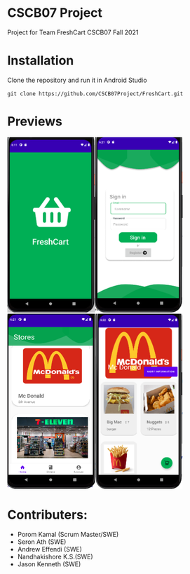 # CSCB07 Project

Project for Team FreshCart CSCB07 Fall 2021

# Installation
Clone the repository and run it in Android Studio
```
git clone https://github.com/CSCB07Project/FreshCart.git
```

# Previews
<img src="https://github.com/CSCB07Project/FreshCart/blob/main/startPage.png" alt="alt text" width="200" height="400"><img src="https://github.com/CSCB07Project/FreshCart/blob/main/loginpage.png" alt="alt text" width="200" height="400"><img src="https://github.com/CSCB07Project/FreshCart/blob/main/userdashboard.png" alt="alt text" width="200" height="400"><img src="https://github.com/CSCB07Project/FreshCart/blob/main/storepage.png" alt="alt text" width="200" height="400">
# Contributers:
* Porom Kamal (Scrum Master/SWE)
* Seron Ath (SWE)
* Andrew Effendi (SWE)
* Nandhakishore K.S.(SWE)
* Jason Kenneth (SWE)
